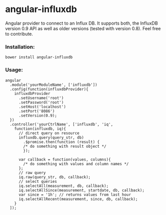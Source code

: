 # angular-influxdb
Angular provider to connect to an Influx DB. It supports both, the InfluxDB version 0.9 API as well as older versions (tested with version 0.8). Feel free to contribute.

### Installation:
```
bower install angular-influxdb
```

### Usage:
```
angular
  .module('yourModuleName', ['influxdb'])
  .config(function(influxdbProvider){
    influxdbProvider
      .setUsername('root')
      .setPassword('root')
      .setHost('localhost')
      .setPort('8086')
      .setVersion(0.9);
  })
  .controller('yourCtrlName', ['influxdb', 'iq',
    function(influxdb, iq){
      // direct query on resource
      influxdb.query(query_str, db)
        .$promise.then(function (result) {
        /* do something with result object */
        });
        
      var callback = function(values, columns){
        /* do something with values and column names */
      };
      // raw query
      iq.raw(query_str, db, callback);
      // select queries
      iq.selectAll(measurement, db, callback);
      iq.selectAllSince(measurement, startdate, db, callback);
      var since = '1h'; // returns values from last hour
      iq.selectAllRecent(measurement, since, db, callback);
    }
  ]);

```

